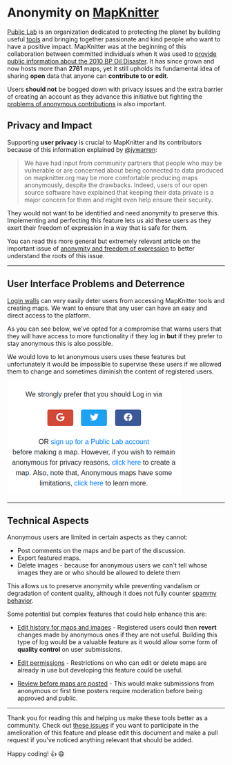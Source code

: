 # Anonymity on [MapKnitter](https://mapknitter.org)

[Public Lab](https://publiclab.org) is an organization dedicated to protecting the planet by building useful [tools](https://github.com/publiclab) and bringing together passionate and kind people who want to have a positive impact. MapKnitter was at the beginning of this collaboration between committed individuals when it was used to [provide public information about the 2010 BP Oil Disaster](https://publiclab.org/wiki/stories). It has since grown and now hosts more than **2761** maps, yet it still upholds its fundamental idea of sharing **open** data that anyone can **contribute to or edit**.  

Users **should not** be bogged down with privacy issues and the extra barrier of creating an account as they advance this initiative but fighting the [problems of anonymous contributions](https://github.com/publiclab/mapknitter/issues/1029) is also important.

## Privacy and Impact

 Supporting **user privacy** is crucial to MapKnitter and its contributors because of this information explained by [@jywarren](https://github.com/jywarren):

> We have had input from community partners that people who may be vulnerable or are concerned about being connected to data produced on mapknitter.org may be more comfortable producing maps anonymously, despite the drawbacks. 
> Indeed, users of our open source software have explained that keeping their data private is a major concern for them and might even help ensure their security.

They would not want to be identified and need anonymity to preserve this. Implementing and perfecting this feature lets us aid these users as they exert their freedom of expression in a way that is safe for them.

You can read this more general but extremely relevant article on the important issue of [anonymity and freedom of expression](https://www.eff.org/files/filenode/unspecialrapporteurfoe2011-final_3.pdf) to better understand the roots of this issue.

---

## User Interface Problems and Deterrence

[Login walls](https://www.nngroup.com/articles/login-walls/) can very easily deter users from accessing MapKnitter tools and creating maps. We want to ensure that any user can have an easy and direct access to the platform.

As you can see below, we've opted for a compromise that warns users that they will have access to more functionality if they log in **but** if they prefer to stay anonymous this is also possible.

We would love to let anonymous users uses these features but unfortunately it would be impossible to supervise these users if we allowed them to change and sometimes diminish the content of registered users.

![mapknitter](https://raw.githubusercontent.com/Uzay-G/mapknitter/main/mapknitter-anon.png)

---

## Technical Aspects

Anonymous users are limited in certain aspects as they cannot:

- Post comments on the maps and be part of the discussion.
- Export featured maps.
- Delete images - because for anonymous users we can't tell whose images they are or who should be allowed to delete  them

This allows us to preserve anonymity while preventing vandalism or degradation of content quality, although it does not fully counter [spammy behavior](https://github.com/publiclab/mapknitter/issues/246). 

Some potential but complex features that could help enhance this are:

- [Edit history for maps and images](https://github.com/publiclab/mapknitter/issues/463#issuecomment-478184881) - Registered users could then **revert** changes made by anonymous ones if they are not useful. Building this type of log would be a valuable feature as it would allow some form of **quality control** on user submissions.

- [Edit permissions](https://github.com/publiclab/mapknitter/issues/84#issuecomment-510123139) - Restrictions on who can edit or delete maps are already in use but developing this feature could be useful.

- [Review before maps are posted](https://github.com/publiclab/mapknitter/issues/1029) - This would make submissions from anonymous or first time posters require moderation before being approved and public.

---

Thank you for reading this and helping us make these tools better as a community. Check out [these issues](https://github.com/publiclab/mapknitter/issues?page=1&q=is%3Aissue+anonymous&utf8=%E2%9C%93) if you want to participate in the amelioration of this feature and please edit this document and make a pull request if you've noticed anything relevant that should be added.

Happy coding! :+1: :smile:
